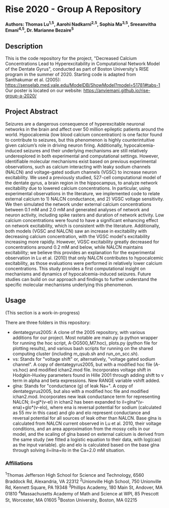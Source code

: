 # Rise 2020 - Group A Repository
**Authors: Thomas Lu<sup>1,5</sup>, Aarohi Nadkarni<sup>2,5</sup>, Sophia Ma<sup>3,5</sup>, Sreeanvitha Emani<sup>4,5</sup>, Dr. Marianne Bezaire<sup>5</sup>**

## Description
This is the code repository for the project, "Decreased Calcium Concentrations Lead to Hyperexcitability in Computational Network Model of the Dentate Gyrus", conducted as part of Boston University's RISE program in the summer of 2020. Starting code is adapted from Santhakumar et al. (2005): https://senselab.med.yale.edu/ModelDB/ShowModel?model=51781#tabs-1
Our poster is located on our website: https://anviemani.github.io/rise-group-a-2020/

## Project Abstract
Seizures are a dangerous consequence of hyperexcitable neuronal networks in the brain and affect over 50 million epileptic patients around the world. Hypocalcemia (low blood calcium concentration) is one factor found to contribute to seizures, but this phenomenon is highly counterintuitive given calcium’s role in driving neuron firing. Additionally, hypocalcemia-induced seizures and their underlying mechanisms are still relatively underexplored in both experimental and computational settings. However, identifiable molecular mechanisms exist based on previous experimental observations, such as calcium interacting with leaky sodium channels (NALCN) and voltage-gated sodium channels (VGSC) to increase neuron excitability. We used a previously studied, 527-cell computational model of the dentate gyrus, a brain region in the hippocampus, to analyze network excitability due to lowered calcium concentrations. In particular, using experimental observations in the literature, we implemented code to relate external calcium to 1) NALCN conductance, and 2) VGSC voltage sensitivity. We then simulated the network under external calcium concentrations between 0.1 mM and 2.0 mM and generated analyses of network and neuron activity, including spike rasters and duration of network activity. Low calcium concentrations were found to have a significant enhancing effect on network excitability, which is consistent with the literature. Additionally, both models (VGSC and NALCN) saw an increase in excitability with decreasing calcium concentration, with the VGSC model's excitability increasing more rapidly. However, VGSC excitability greatly decreased for concentrations around 0.2 mM and below, while NALCN maintains excitability; we believe this provides an explanation for the experimental observation in Lu et al. (2010) that only NALCN contributes to hypocalcemic excitability, as those evaluations were performed in relatively lower calcium concentrations. This study provides a first computational insight on mechanisms and dynamics of hypocalcemia-induced seizures. Future studies can build on our approach and findings to further understand the specific molecular mechanisms underlying this phenomenon.

## Usage
(This section is a work-in-progress)

There are three folders in this repository:
- dentategyrus2005: A clone of the 2005 repository, with various additions for our project. Most notable are main.py (a python wrapper for running the hoc script, A-DG500_M7.hoc), plots.py (python file for plotting results), and various bash scripts for running on the shared computing cluster (including m_qsub.sh and run_on_scc.sh).
- vs: Stands for "voltage shift" or, alternatively, "voltage gated sodium channel". A copy of dentategyrus2005, but with a modified hoc file (A-vs.hoc) and modified ichan2.mod file. Incorporates voltage shift in Hodgkin-Huxley parameters found in Hille 2001 through adding shift to v term in alpha and beta expressions. New RANGE variable vshift added.
- glna: Stands for "conductance (g) of leak Na+". A copy of dentategyrus2005, but also with a modified hoc file and modified ichan2.mod. Incorporates new leak conductance term for representing NALCN; il=gl*(v-el) in ichan2 has been expanded to il=glna*(v-ena)+glo*(v-elo), where ena is reversal potential for sodium (calculated as 55 mv in this case) and glo and elo represent conductance and reversal potential for all sources of leak other than NALCN. Base glna is calculated from NALCN current observed in Lu et al. 2010, their voltage conditions, and an area approximation from the mossy cells in our model, and the scaling of glna based on external calcium is derived from the same study (we fitted a logistic equation to their data, with log(cao) as the input variable). glo and elo is calculated based on the base glna through solving il=ilna+ilo in the Ca=2.0 mM situation.

### Affiliations
<sup>1</sup>Thomas Jefferson High School for Science and Technology, 6560 Braddock Rd, Alexandria, VA 22312
<sup>2</sup>Unionville High School, 750 Unionville Rd, Kennett Square, PA 19348
<sup>3</sup>Phillips Academy, 180 Main St, Andover, MA 01810
<sup>4</sup>Massachusetts Academy of Math and Science at WPI, 85 Prescott St, Worcester, MA 01605
<sup>5</sup>Boston University, Boston, MA 02215
